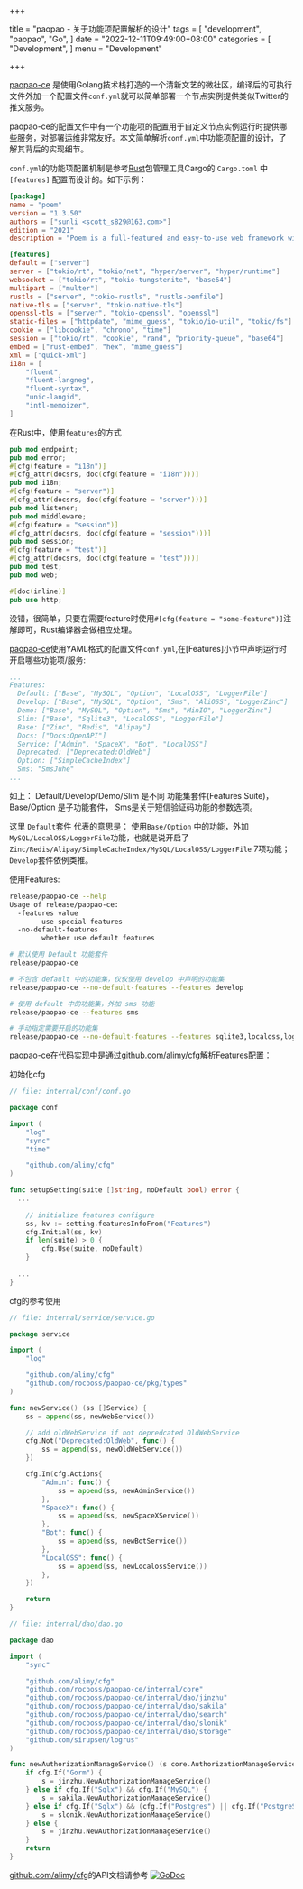 +++

title = "paopao - 关于功能项配置解析的设计"
tags = [
    "development",
    "paopao",
    "Go",
]
date = "2022-12-11T09:49:00+08:00"
categories = [
    "Development",
]
menu = "Development"

+++

[paopao-ce](https://github.com/rocboss/paopao-ce) 是使用Golang技术栈打造的一个清新文艺的微社区，编译后的可执行文件外加一个配置文件`conf.yml`就可以简单部署一个节点实例提供类似Twitter的推文服务。   

paopao-ce的配置文件中有一个功能项的配置用于自定义节点实例运行时提供哪些服务，对部署运维非常友好。本文简单解析`conf.yml`中功能项配置的设计，了解其背后的实现细节。

`conf.yml`的功能项配置机制是参考[Rust](https://github.com/rust-lang/rust)包管理工具Cargo的 `Cargo.toml` 中 `[features]` 配置而设计的。如下示例：

```toml
[package]
name = "poem"
version = "1.3.50"
authors = ["sunli <scott_s829@163.com>"]
edition = "2021"
description = "Poem is a full-featured and easy-to-use web framework with the Rust programming language."

[features]
default = ["server"]
server = ["tokio/rt", "tokio/net", "hyper/server", "hyper/runtime"]
websocket = ["tokio/rt", "tokio-tungstenite", "base64"]
multipart = ["multer"]
rustls = ["server", "tokio-rustls", "rustls-pemfile"]
native-tls = ["server", "tokio-native-tls"]
openssl-tls = ["server", "tokio-openssl", "openssl"]
static-files = ["httpdate", "mime_guess", "tokio/io-util", "tokio/fs"]
cookie = ["libcookie", "chrono", "time"]
session = ["tokio/rt", "cookie", "rand", "priority-queue", "base64"]
embed = ["rust-embed", "hex", "mime_guess"]
xml = ["quick-xml"]
i18n = [
    "fluent",
    "fluent-langneg",
    "fluent-syntax",
    "unic-langid",
    "intl-memoizer",
]
```

<!--more-->

在Rust中，使用`features`的方式

```rust
pub mod endpoint;
pub mod error;
#[cfg(feature = "i18n")]
#[cfg_attr(docsrs, doc(cfg(feature = "i18n")))]
pub mod i18n;
#[cfg(feature = "server")]
#[cfg_attr(docsrs, doc(cfg(feature = "server")))]
pub mod listener;
pub mod middleware;
#[cfg(feature = "session")]
#[cfg_attr(docsrs, doc(cfg(feature = "session")))]
pub mod session;
#[cfg(feature = "test")]
#[cfg_attr(docsrs, doc(cfg(feature = "test")))]
pub mod test;
pub mod web;

#[doc(inline)]
pub use http;
```

没错，很简单，只要在需要feature时使用`#[cfg(feature = "some-feature")]`注解即可，Rust编译器会做相应处理。

[paopao-ce](https://github.com/rocboss/paopao-ce)使用YAML格式的配置文件`conf.yml`,在[Features]小节中声明运行时开启哪些功能项/服务:

```yaml
...
Features:
  Default: ["Base", "MySQL", "Option", "LocalOSS", "LoggerFile"]
  Develop: ["Base", "MySQL", "Option", "Sms", "AliOSS", "LoggerZinc"]
  Demo: ["Base", "MySQL", "Option", "Sms", "MinIO", "LoggerZinc"]
  Slim: ["Base", "Sqlite3", "LocalOSS", "LoggerFile"]
  Base: ["Zinc", "Redis", "Alipay"]
  Docs: ["Docs:OpenAPI"]
  Service: ["Admin", "SpaceX", "Bot", "LocalOSS"]
  Deprecated: ["Deprecated:OldWeb"]
  Option: ["SimpleCacheIndex"]
  Sms: "SmsJuhe"
...
```

如上： 
Default/Develop/Demo/Slim 是不同 功能集套件(Features Suite)， Base/Option 是子功能套件， Sms是关于短信验证码功能的参数选项。

这里 `Default`套件 代表的意思是： 使用`Base/Option` 中的功能，外加 `MySQL/LocalOSS/LoggerFile`功能，也就是说开启了`Zinc/Redis/Alipay/SimpleCacheIndex/MySQL/LocalOSS/LoggerFile` 7项功能； 
`Develop`套件依例类推。 

使用Features:

```sh
release/paopao-ce --help
Usage of release/paopao-ce:
  -features value
        use special features
  -no-default-features
        whether use default features

# 默认使用 Default 功能套件
release/paopao-ce 

# 不包含 default 中的功能集，仅仅使用 develop 中声明的功能集
release/paopao-ce --no-default-features --features develop 

# 使用 default 中的功能集，外加 sms 功能
release/paopao-ce --features sms  

# 手动指定需要开启的功能集
release/paopao-ce --no-default-features --features sqlite3,localoss,loggerfile,redis 
```

[paopao-ce](https://github.com/rocboss/paopao-ce)在代码实现中是通过[github.com/alimy/cfg](https://github.com/alimy/cfg)解析Features配置：

初始化cfg

```go
// file: internal/conf/conf.go

package conf

import (
	"log"
	"sync"
	"time"

	"github.com/alimy/cfg"
)

func setupSetting(suite []string, noDefault bool) error {
  ...
  
	// initialize features configure
	ss, kv := setting.featuresInfoFrom("Features")
	cfg.Initial(ss, kv)
	if len(suite) > 0 {
		cfg.Use(suite, noDefault)
	}
  
  ...
}
```

cfg的参考使用

```go
// file: internal/service/service.go

package service

import (
	"log"

	"github.com/alimy/cfg"
	"github.com/rocboss/paopao-ce/pkg/types"
)

func newService() (ss []Service) {
	ss = append(ss, newWebService())

	// add oldWebService if not depredcated OldWebService
	cfg.Not("Deprecated:OldWeb", func() {
		ss = append(ss, newOldWebService())
	})

	cfg.In(cfg.Actions{
		"Admin": func() {
			ss = append(ss, newAdminService())
		},
		"SpaceX": func() {
			ss = append(ss, newSpaceXService())
		},
		"Bot": func() {
			ss = append(ss, newBotService())
		},
		"LocalOSS": func() {
			ss = append(ss, newLocalossService())
		},
	})

	return
}
```

```go
// file: internal/dao/dao.go 

package dao

import (
	"sync"

	"github.com/alimy/cfg"
	"github.com/rocboss/paopao-ce/internal/core"
	"github.com/rocboss/paopao-ce/internal/dao/jinzhu"
	"github.com/rocboss/paopao-ce/internal/dao/sakila"
	"github.com/rocboss/paopao-ce/internal/dao/search"
	"github.com/rocboss/paopao-ce/internal/dao/slonik"
	"github.com/rocboss/paopao-ce/internal/dao/storage"
	"github.com/sirupsen/logrus"
)

func newAuthorizationManageService() (s core.AuthorizationManageService) {
	if cfg.If("Gorm") {
		s = jinzhu.NewAuthorizationManageService()
	} else if cfg.If("Sqlx") && cfg.If("MySQL") {
		s = sakila.NewAuthorizationManageService()
	} else if cfg.If("Sqlx") && (cfg.If("Postgres") || cfg.If("PostgreSQL")) {
		s = slonik.NewAuthorizationManageService()
	} else {
		s = jinzhu.NewAuthorizationManageService()
	}
	return
}
```

[github.com/alimy/cfg](https://github.com/alimy/cfg)的API文档请参考 [![GoDoc](https://godoc.org/github.com/alimy/cfg?status.svg)](https://pkg.go.dev/github.com/alimy/cfg)